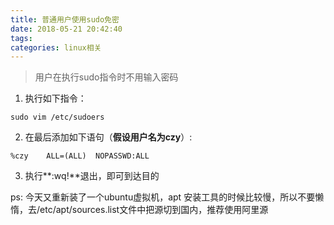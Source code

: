 ```yaml
---
title: 普通用户使用sudo免密
date: 2018-05-21 20:42:40
tags:
categories: linux相关
---
```

> 用户在执行sudo指令时不用输入密码

1. 执行如下指令：
```shell
sudo vim /etc/sudoers
```

2. 在最后添加如下语句（**假设用户名为czy**）:
```shell
%czy    ALL=(ALL)  NOPASSWD:ALL
```

3. 执行**:wq!**退出，即可到达目的

ps: 今天又重新装了一个ubuntu虚拟机，apt 安装工具的时候比较慢，所以不要懒惰，去/etc/apt/sources.list文件中把源切到国内，推荐使用阿里源
